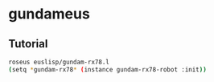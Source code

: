 # gundameus

## Tutorial

```bash
roseus euslisp/gundam-rx78.l
(setq *gundam-rx78* (instance gundam-rx78-robot :init))
```
